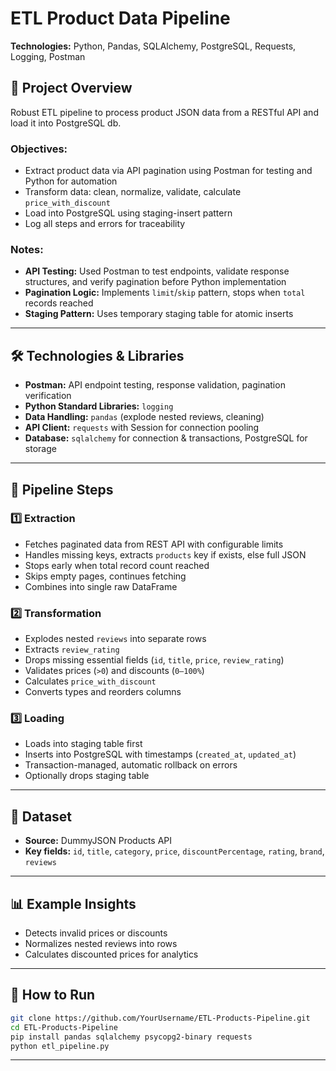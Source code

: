 # ETL Product Data Pipeline

**Technologies:** Python, Pandas, SQLAlchemy, PostgreSQL, Requests, Logging, Postman

## 📌 Project Overview
Robust ETL pipeline to process product JSON data from a RESTful API and load it into PostgreSQL db.

### Objectives:
* Extract product data via API pagination using Postman for testing and Python for automation
* Transform data: clean, normalize, validate, calculate `price_with_discount`
* Load into PostgreSQL using staging-insert pattern
* Log all steps and errors for traceability

### Notes:
* **API Testing:** Used Postman to test endpoints, validate response structures, and verify pagination before Python implementation
* **Pagination Logic:** Implements `limit`/`skip` pattern, stops when `total` records reached
* **Staging Pattern:** Uses temporary staging table for atomic inserts

---

## 🛠️ Technologies & Libraries

* **Postman:** API endpoint testing, response validation, pagination verification
* **Python Standard Libraries:** `logging`
* **Data Handling:** `pandas` (explode nested reviews, cleaning)
* **API Client:** `requests` with Session for connection pooling
* **Database:** `sqlalchemy` for connection & transactions, PostgreSQL for storage

---

## 🔧 Pipeline Steps

### 1️⃣ Extraction
* Fetches paginated data from REST API with configurable limits
* Handles missing keys, extracts `products` key if exists, else full JSON
* Stops early when total record count reached
* Skips empty pages, continues fetching
* Combines into single raw DataFrame

### 2️⃣ Transformation
* Explodes nested `reviews` into separate rows
* Extracts `review_rating`
* Drops missing essential fields (`id`, `title`, `price`, `review_rating`)
* Validates prices (`>0`) and discounts (`0–100%`)
* Calculates `price_with_discount`
* Converts types and reorders columns

### 3️⃣ Loading
* Loads into staging table first
* Inserts into PostgreSQL with timestamps (`created_at`, `updated_at`)
* Transaction-managed, automatic rollback on errors
* Optionally drops staging table

---

## 📂 Dataset

* **Source:** DummyJSON Products API
* **Key fields:** `id`, `title`, `category`, `price`, `discountPercentage`, `rating`, `brand`, `reviews`

---

## 📊 Example Insights

* Detects invalid prices or discounts
* Normalizes nested reviews into rows
* Calculates discounted prices for analytics

---

## 🚀 How to Run
```bash
git clone https://github.com/YourUsername/ETL-Products-Pipeline.git
cd ETL-Products-Pipeline
pip install pandas sqlalchemy psycopg2-binary requests
python etl_pipeline.py
```

---
